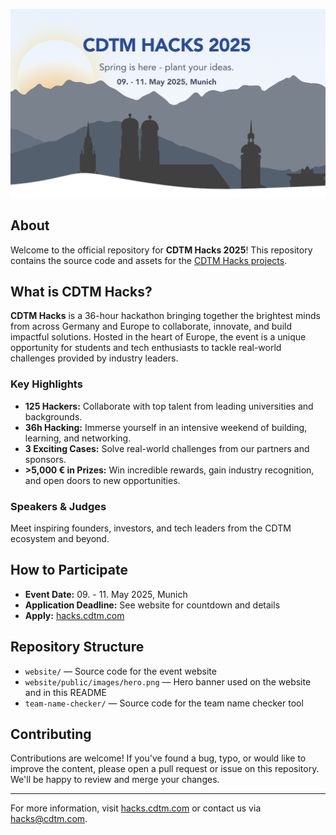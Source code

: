 ![CDTM Hacks Hero Banner](website/public/images/hero.png)

## About

Welcome to the official repository for **CDTM Hacks 2025**! This repository contains the source code and assets for the [CDTM Hacks projects](https://hacks.cdtm.com).

## What is CDTM Hacks?

**CDTM Hacks** is a 36-hour hackathon bringing together the brightest minds from across Germany and Europe to collaborate, innovate, and build impactful solutions. Hosted in the heart of Europe, the event is a unique opportunity for students and tech enthusiasts to tackle real-world challenges provided by industry leaders.

### Key Highlights

- **125 Hackers:** Collaborate with top talent from leading universities and backgrounds.
- **36h Hacking:** Immerse yourself in an intensive weekend of building, learning, and networking.
- **3 Exciting Cases:** Solve real-world challenges from our partners and sponsors.
- **>5,000 € in Prizes:** Win incredible rewards, gain industry recognition, and open doors to new opportunities.

### Speakers & Judges

Meet inspiring founders, investors, and tech leaders from the CDTM ecosystem and beyond.

## How to Participate

- **Event Date:** 09. - 11. May 2025, Munich
- **Application Deadline:** See website for countdown and details
- **Apply:** [hacks.cdtm.com](https://hacks.cdtm.com)

## Repository Structure

- `website/` — Source code for the event website
- `website/public/images/hero.png` — Hero banner used on the website and in this README
- `team-name-checker/` — Source code for the team name checker tool

## Contributing

Contributions are welcome! If you've found a bug, typo, or would like to improve the content, please open a pull request or issue on this repository. We'll be happy to review and merge your changes.

---

For more information, visit [hacks.cdtm.com](https://hacks.cdtm.com) or contact us via [hacks@cdtm.com](mailto:hacks@cdtm.com).
